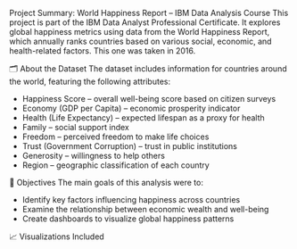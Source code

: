 Project Summary: World Happiness Report – IBM Data Analysis Course
This project is part of the IBM Data Analyst Professional Certificate. It explores global happiness metrics using data from the World Happiness Report, which annually ranks countries based on various social, economic, and health-related factors. This one was taken in 2016.

🗂️ About the Dataset
The dataset includes information for countries around the world, featuring the following attributes:
- Happiness Score – overall well-being score based on citizen surveys
- Economy (GDP per Capita) – economic prosperity indicator
- Health (Life Expectancy) – expected lifespan as a proxy for health
- Family – social support index
- Freedom – perceived freedom to make life choices
- Trust (Government Corruption) – trust in public institutions
- Generosity – willingness to help others
- Region – geographic classification of each country

🎯 Objectives
The main goals of this analysis were to:
- Identify key factors influencing happiness across countries
- Examine the relationship between economic wealth and well-being
- Create dashboards to visualize global happiness patterns

📈 Visualizations Included
